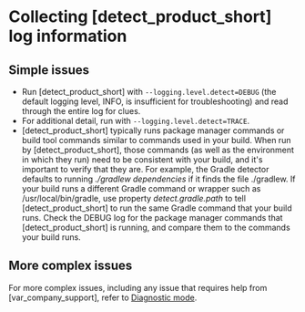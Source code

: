 # Collecting [detect_product_short] log information

## Simple issues

- Run [detect_product_short] with `--logging.level.detect=DEBUG` (the default logging level, INFO, is insufficient for troubleshooting) and read through the entire log for clues.
- For additional detail, run with `--logging.level.detect=TRACE`.
- [detect_product_short] typically runs package manager commands or build tool commands similar to commands used in your build.
When run by [detect_product_short], those commands (as well as the environment
in which they run) need to be consistent with your build, and it's important to verify that they are.
For example, the Gradle detector defaults to running *./gradlew dependencies* if it finds the file ./gradlew. 
If your build runs a different Gradle command or wrapper such as /usr/local/bin/gradle, use property
*detect.gradle.path* to tell [detect_product_short] to run the same Gradle command that your build runs.
Check the DEBUG log for the package manager commands that [detect_product_short] is running, and compare
them to the commands your build runs.

## More complex issues

For more complex issues, including any issue that requires help from [var_company_support], refer to [Diagnostic mode](diagnosticmode.md).

